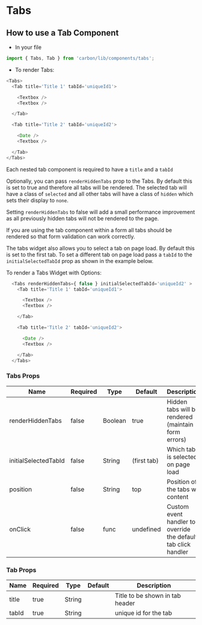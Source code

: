 # Tabs

## How to use a Tab Component

* In your file

```javascript
import { Tabs, Tab } from 'carbon/lib/components/tabs';
```

*  To render Tabs:

```javascript
<Tabs>
  <Tab title='Title 1' tabId='uniqueId1'>

    <Textbox />
    <Textbox />

  </Tab>

  <Tab title='Title 2' tabId='uniqueId2'>

    <Date />
    <Textbox />

  </Tab>
</Tabs>
```

Each nested tab component is required to have a `title` and a `tabId`

Optionally, you can pass `renderHiddenTabs` prop to the Tabs. By default this is
set to true and therefore all tabs will be rendered. The selected tab will have
a class of `selected` and all other tabs will have a class of `hidden` which sets
their display to `none`.

Setting `renderHiddenTabs` to false will add a small performance improvement as
all previously hidden tabs will not be rendered to the page.

If you are using the tab component within a form all tabs should be rendered so that
form validation can work correctly.

The tabs widget also allows you to select a tab on page load. By default this is set
to the first tab. To set a different tab on page load pass a `tabId` to the
`initialSelectedTabId` prop as shown in the example below.

To render a Tabs Widget with Options:

```javascript
  <Tabs renderHiddenTabs={ false } initialSelectedTabId='uniqueId2' >
    <Tab title='Title 1' tabId='uniqueId1'>

      <Textbox />
      <Textbox />

    </Tab>

    <Tab title='Title 2' tabId='uniqueId2'>

      <Date />
      <Textbox />

    </Tab>
  </Tabs>
```

### Tabs Props
| Name                  | Required    | Type           | Default       | Description   |
| -------------------   | ----------- | -------------  | ------------- | ------------- |
| renderHiddenTabs      | false       | Boolean        | true          | Hidden tabs will be rendered (maintain form errors) |
| initialSelectedTabId  | false       | String         | (first tab)   | Which tab is selected on page load |
| position              | false       | String         | top           | Position of the tabs wrt content |
| onClick               | false       | func           | undefined     | Custom event handler to override the default tab click handler |

### Tab Props
| Name       | Required    | Type           | Default       | Description   |
| ---------- | ----------- | -------------  | ------------- | ------------- |
| title      | true        | String         |               | Title to be shown in tab header |
| tabId      | true        | String         |               | unique id for the tab |

